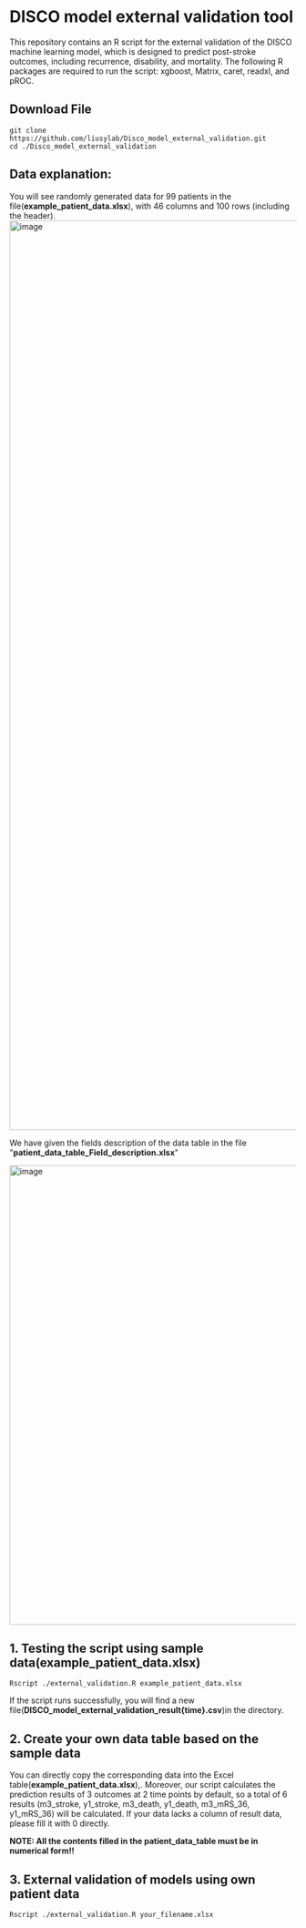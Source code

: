 # **DISCO model external validation tool**
This repository contains an R script for the external validation of the DISCO machine learning model, which is designed to predict post-stroke outcomes, including recurrence, disability, and mortality. The following R packages are required to run the script: xgboost, Matrix, caret, readxl, and pROC.



## Download File

```
git clone https://github.com/liusylab/Disco_model_external_validation.git
cd ./Disco_model_external_validation
```


## Data explanation:
You will see randomly generated data for 99 patients in the file(**example_patient_data.xlsx**), with 46 columns and 100 rows (including the header).
<img width="1597" alt="image" src="https://github.com/user-attachments/assets/6e5fad2b-a2f0-4c35-a308-8dbc5de9c106" />


We have given the fields description of the data table in the file "**patient_data_table_Field_description.xlsx**"

<img width="807" alt="image" src="https://github.com/user-attachments/assets/944fe0b6-ff75-461d-b3b2-034ad0476124" />




## 1. Testing the script using sample data(example_patient_data.xlsx)
```
Rscript ./external_validation.R example_patient_data.xlsx
```
If the script runs successfully, you will find a new file(**DISCO_model_external_validation_result{time}.csv**)in the directory.


## 2. Create your own data table based on the sample data
You can directly copy the corresponding data into the Excel table(**example_patient_data.xlsx**),.
Moreover, our script calculates the prediction results of 3 outcomes at 2 time points by default, so a total of 6 results (m3_stroke, y1_stroke, m3_death, y1_death, m3_mRS_36, y1_mRS_36) will be calculated. If your data lacks a column of result data, please fill it with 0 directly.

**NOTE: All the contents filled in the patient_data_table must be in numerical form!!**


## 3. External validation of models using own patient data
```
Rscript ./external_validation.R your_filename.xlsx
```


